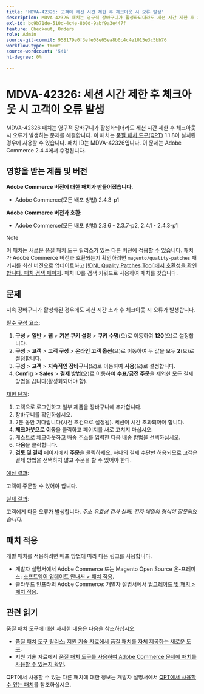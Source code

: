 ```yaml
---
title: 'MDVA-42326: 고객이 세션 시간 제한 후 체크아웃 시 오류 발생'
description: MDVA-42326 패치는 영구적 장바구니가 활성화되더라도 세션 시간 제한 후 체크아웃 시 오류가 발생하는 문제를 해결합니다. 이 패치는 [Quality Patches Tool (QPT)](/help/announcements/adobe-commerce-announcements/magento-quality-patches-released-new-tool-to-self-serve-quality-patches.md) 1.1.8이 설치된 경우 사용할 수 있습니다. 패치 ID는 MDVA-42326입니다. 이 문제는 Adobe Commerce 2.4.4에서 수정됩니다.
exl-id: bc9b71de-510d-4c4e-8b0d-9abf9a3e447f
feature: Checkout, Orders
role: Admin
source-git-commit: 958179e0f3efe08e65ea8b0c4c4e1015e3c5bb76
workflow-type: tm+mt
source-wordcount: '541'
ht-degree: 0%

---
```


# MDVA-42326: 세션 시간 제한 후 체크아웃 시 고객이 오류 발생

MDVA-42326 패치는 영구적 장바구니가 활성화되더라도 세션 시간 제한 후 체크아웃 시 오류가 발생하는 문제를 해결합니다. 이 패치는 [품질 패치 도구(QPT)](/help/announcements/adobe-commerce-announcements/magento-quality-patches-released-new-tool-to-self-serve-quality-patches.md) 1.1.8이 설치된 경우에 사용할 수 있습니다. 패치 ID는 MDVA-42326입니다. 이 문제는 Adobe Commerce 2.4.4에서 수정됩니다.

## 영향을 받는 제품 및 버전

**Adobe Commerce 버전에 대한 패치가 만들어졌습니다.**

* Adobe Commerce(모든 배포 방법) 2.4.3-p1

**Adobe Commerce 버전과 호환:**

* Adobe Commerce(모든 배포 방법) 2.3.6 - 2.3.7-p2, 2.4.1 - 2.4.3-p1

>[!NOTE]
>
>이 패치는 새로운 품질 패치 도구 릴리스가 있는 다른 버전에 적용할 수 있습니다. 패치가 Adobe Commerce 버전과 호환되는지 확인하려면 `magento/quality-patches` 패키지를 최신 버전으로 업데이트하고 [[!DNL Quality Patches Tool]에서 호환성을 확인합니다. 패치 검색 페이지](https://devdocs.magento.com/quality-patches/tool.html#patch-grid). 패치 ID를 검색 키워드로 사용하여 패치를 찾습니다.

## 문제

지속 장바구니가 활성화된 경우에도 세션 시간 초과 후 체크아웃 시 오류가 발생합니다.

<u>필수 구성 요소</u>:

1. **구성** > **일반** > **웹** > **기본 쿠키 설정** > **쿠키 수명**(으)로 이동하여 **120**(으)로 설정합니다.
1. **구성** > **고객** > **고객 구성** > **온라인 고객 옵션**(으)로 이동하여 두 값을 모두 **2**(으)로 설정합니다.
1. **구성** > **고객** > **지속적인 장바구니**(으)로 이동하여 **사용**(으)로 설정합니다.
1. **Config** > **Sales** > **결제 방법**(으)로 이동하여 **수표/금전 주문**&#x200B;을 제외한 모든 결제 방법을 끕니다(활성화되어야 함).

<u>재현 단계</u>:

1. 고객으로 로그인하고 일부 제품을 장바구니에 추가합니다.
1. 장바구니를 확인하십시오.
1. 2분 동안 기다립니다(사전 조건으로 설정됨). 세션이 시간 초과되어야 합니다.
1. **체크아웃으로 이동**&#x200B;을 클릭하고 페이지를 새로 고치지 마십시오.
1. 게스트로 체크아웃하고 배송 주소를 입력한 다음 배송 방법을 선택하십시오.
1. **다음**&#x200B;을 클릭합니다.
1. **검토 및 결제** 페이지에서 **주문**&#x200B;을 클릭하세요. 하나의 결제 수단만 허용되므로 고객은 결제 방법을 선택하지 않고 주문을 할 수 있어야 한다.

<u>예상 결과</u>:

고객이 주문할 수 있어야 합니다.

<u>실제 결과</u>:

고객에게 다음 오류가 발생합니다. *주소 유효성 검사 실패: 전자 메일의 형식이 잘못되었습니다*.

## 패치 적용

개별 패치를 적용하려면 배포 방법에 따라 다음 링크를 사용합니다.

* 개발자 설명서에서 Adobe Commerce 또는 Magento Open Source 온-프레미스: [소프트웨어 업데이트 안내서 > 패치 적용](https://devdocs.magento.com/guides/v2.4/comp-mgr/patching/mqp.html).
* 클라우드 인프라의 Adobe Commerce: 개발자 설명서에서 [업그레이드 및 패치 > 패치 적용](https://devdocs.magento.com/cloud/project/project-patch.html).

## 관련 읽기

품질 패치 도구에 대한 자세한 내용은 다음을 참조하십시오.

* [품질 패치 도구 릴리스: 지원 기술 자료에서 품질 패치를 자체 제공하는 새로운 도구](/help/announcements/adobe-commerce-announcements/magento-quality-patches-released-new-tool-to-self-serve-quality-patches.md).
* 지원 기술 자료에서 [품질 패치 도구를 사용하여 Adobe Commerce 문제에 패치를 사용할 수 있는지 확인](/help/support-tools/patches-available-in-qpt-tool/check-patch-for-magento-issue-with-magento-quality-patches.md).

QPT에서 사용할 수 있는 다른 패치에 대한 정보는 개발자 설명서에서 [QPT에서 사용할 수 있는 패치](https://devdocs.magento.com/quality-patches/tool.html#patch-grid)를 참조하십시오.
